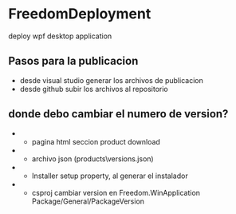 # FreedomDeployment

deploy wpf desktop application

## Pasos para la publicacion

- desde visual studio generar los archivos de publicacion
- desde github subir los archivos al repositorio

## donde debo cambiar el numero de version?

- - pagina html seccion product download
- - archivo json (products\versions.json)
- - Installer setup property, al generar el instalador
- - csproj cambiar version en Freedom.WinApplication Package/General/PackageVersion
